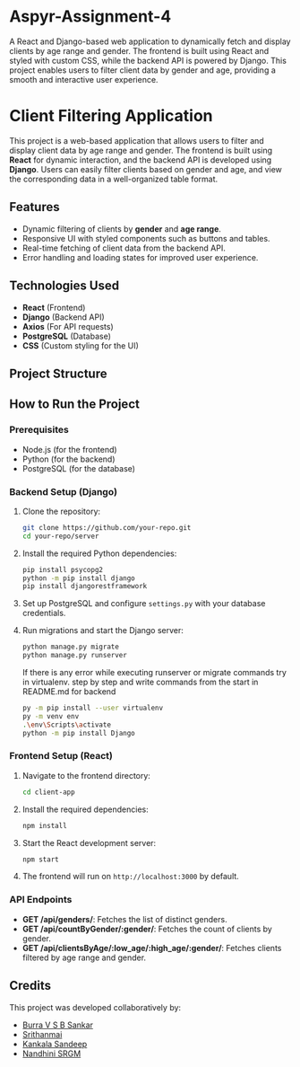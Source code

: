 # Aspyr-Assignment-4
A React and Django-based web application to dynamically fetch and display clients by age range and gender. The frontend is built using React and styled with custom CSS, while the backend API is powered by Django. This project enables users to filter client data by gender and age, providing a smooth and interactive user experience. 
 
# Client Filtering Application

This project is a web-based application that allows users to filter and display client data by age range and gender. The frontend is built using **React** for dynamic interaction, and the backend API is developed using **Django**. Users can easily filter clients based on gender and age, and view the corresponding data in a well-organized table format.

## Features
- Dynamic filtering of clients by **gender** and **age range**.
- Responsive UI with styled components such as buttons and tables.
- Real-time fetching of client data from the backend API.
- Error handling and loading states for improved user experience.

## Technologies Used
- **React** (Frontend)
- **Django** (Backend API)
- **Axios** (For API requests)
- **PostgreSQL** (Database)
- **CSS** (Custom styling for the UI)

## Project Structure


## How to Run the Project

### Prerequisites
- Node.js (for the frontend)
- Python (for the backend)
- PostgreSQL (for the database)

### Backend Setup (Django)
1. Clone the repository:
    ```bash
    git clone https://github.com/your-repo.git
    cd your-repo/server
    ```

2. Install the required Python dependencies:
    ```bash
    pip install psycopg2
    python -m pip install django
    pip install djangorestframework
    ```

3. Set up PostgreSQL and configure `settings.py` with your database credentials.

4. Run migrations and start the Django server:
    ```bash
    python manage.py migrate
    python manage.py runserver
    ```
    If there is any error while executing runserver or migrate commands try in virtualenv.
    step by step and write commands from the start in README.md for backend
    ```bash
    py -m pip install --user virtualenv
    py -m venv env
    .\env\Scripts\activate
    python -m pip install Django
   ```
### Frontend Setup (React)
1. Navigate to the frontend directory:
    ```bash
    cd client-app
    ```

2. Install the required dependencies:
    ```bash
    npm install
    ```

3. Start the React development server:
    ```bash
    npm start
    ```

4. The frontend will run on `http://localhost:3000` by default.

### API Endpoints

- **GET /api/genders/**: Fetches the list of distinct genders.
- **GET /api/countByGender/:gender/**: Fetches the count of clients by gender.
- **GET /api/clientsByAge/:low_age/:high_age/:gender/**: Fetches clients filtered by age range and gender.

## Credits

This project was developed collaboratively by:

- [Burra V S B Sankar](https://github.com/sankarbvsb1543)
- [Srithanmai](https://github.com/srithanmai)
- [Kankala Sandeep](https://github.com/kankala-sandeep)
- [Nandhini SRGM](https://github.com/nandhinisrgm)




